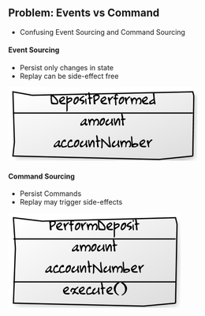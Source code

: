 ## Problem: Events vs Command

* Confusing Event Sourcing and Command Sourcing

<div class="container_12">
	<div class="grid_6">
		<h4>Event Sourcing</h4>
		<ul>
			<li>Persist only changes in state</li>
			<li>Replay can be side-effect free</li>
		</ul>
		<img src="static/img/deposit-performed-event-v1.png"/>
	</div>
	<div class="grid_6">
		<h4>Command Sourcing</h4>
		<ul>
			<li>Persist Commands</li>
			<li>Replay may trigger side-effects</li>
		</ul>
		<img src="static/img/perform-deposit-command.png"/>
	</div>
</div>